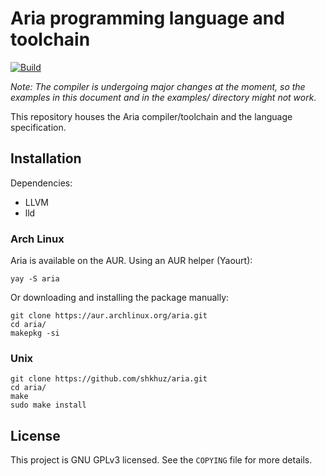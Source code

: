 # Aria programming language and toolchain

[![Build](https://github.com/shkhuz/aria/actions/workflows/build.yml/badge.svg?branch=master&event=push)](https://github.com/shkhuz/aria/actions/workflows/build.yml)

_Note: The compiler is undergoing major changes at the moment, so the examples in this document and in the examples/ directory might not work._

This repository houses the Aria compiler/toolchain and the language
specification. 

## Installation

Dependencies:

- LLVM
- lld

### Arch Linux

Aria is available on the AUR. Using an AUR helper (Yaourt):

```console
yay -S aria
```

Or downloading and installing the package manually:

```console
git clone https://aur.archlinux.org/aria.git
cd aria/
makepkg -si
```

### Unix

```console
git clone https://github.com/shkhuz/aria.git
cd aria/
make
sudo make install
```

## License

This project is GNU GPLv3 licensed. See the `COPYING` file 
for more details.

